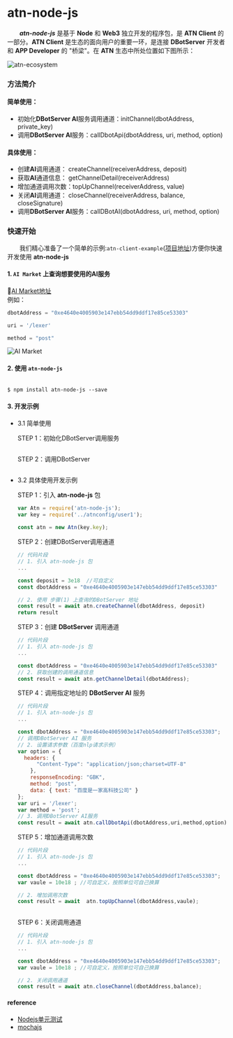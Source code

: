 # atn-node-js 
 &emsp;&emsp;***atn-node-js*** 是基于 **Node** 和 **Web3** 独立开发的程序包，是 **ATN Client** 的一部分。**ATN Client** 是生态的面向用户的重要一环，是连接 **DBotServer** 开发者和 **APP Developer** 的 "桥梁"。在 **ATN** 生态中所处位置如下图所示：

![atn-ecosystem](http://p5vswdxl9.bkt.clouddn.com/atn-ecosystem.png "ATN生态")

### 方法简介

#### 简单使用：
-  初始化**DBotServer AI**服务调用通道：initChannel(dbotAddress, private_key)
-  调用**DBotServer AI**服务：callDbotApi(dbotAddress, uri, method, option)

#### 具体使用：
-  创建**AI**调用通道： createChannel(receiverAddress, deposit)
-  获取**AI**通道信息： getChannelDetail(receiverAddress)
-  增加通道调用次数：topUpChannel(receiverAddress, value)
-  关闭**AI**调用通道： closeChannel(receiverAddress, balance, closeSignature)
-  调用**DBotServer AI**服务：callDBotAI(dbotAddress, uri, method, option)

### 快速开始   
&emsp;&emsp;我们精心准备了一个简单的示例:`atn-client-example`([项目地址](https://github.com/ATNIO/atn-client-example))方便你快速开发使用 **atn-node-js**
 
#### 1. `AI Market` 上查询想要使用的AI服务 
   🔗[AI Market地址](https://market-test.atnio.net)  
   例如：
   ```javascript
   dbotAddress = "0xe4640e4005903e147ebb54dd9ddf17e85ce53303"
   ``` 
   ```javascript
   uri = '/lexer'
   ```
   ```javascript
   method = "post"
   ```
   ![AI Market](http://p5vswdxl9.bkt.clouddn.com/AI_market_ui.png "AI Market UI")	
   
#### 2. 使用 `atn-node-js`
   ```javascript 

   ```
   ```markdown
   $ npm install atn-node-js --save
   ```
#### 3. 开发示例  
 * 3.1 简单使用   
  
   STEP 1：初始化DBotServer调用服务
   ```javascript

   ```
   
   STEP 2：调用DBotServer
   ```javascript
   

   ```

 * 3.2 具体使用开发示例   
 
   STEP 1：引入 **atn-node-js** 包
   
   ```javascript
   var Atn = require('atn-node-js');
   var key = require('../atnconfig/user1');
      
   const atn = new Atn(key.key);
   ```
 
   STEP 2：创建DBotServer调用通道
   
   ```javascript
   // 代码片段  
   // 1. 引入 atn-node-js 包
   ...

   const deposit = 3e18  //可自定义
   const dbotAddress = "0xe4640e4005903e147ebb54dd9ddf17e85ce53303"
   
   // 2. 使用 步骤(1) 上查询的DBotServer 地址
   const result = await atn.createChannel(dbotAddress, deposit)
   return result
   ```  
   
   STEP 3：创建 **DBotServer** 调用通道
   
   ```javascript
   // 代码片段  
   // 1. 引入 atn-node-js 包
   ...
   
   const dbotAddress = "0xe4640e4005903e147ebb54dd9ddf17e85ce53303"
   // 2. 获取创建的调用通道信息
   const result = await atn.getChannelDetail(dbotAddress);
   ``` 
   
   STEP 4：调用指定地址的 **DBotServer AI** 服务
   
   ```javascript
   // 代码片段
   // 1. 引入 atn-node-js 包
   ...
   
   const dbotAddress = "0xe4640e4005903e147ebb54dd9ddf17e85ce53303";
   // 调用DBotServer AI 服务
   // 2. 设置请求参数（百度nlp请求示例）
   var option = {
     headers: {
         "Content-Type": "application/json;charset=UTF-8"
       },
       responseEncoding: "GBK",
       method: "post",
       data: { text: "百度是一家高科技公司" }
   };
   var uri = '/lexer';
   var method = 'post';
   // 3. 调用DBotServer AI服务
   const result = await atn.callDbotApi(dbotAddress,uri,method,option);
   
   ```
   
   STEP 5：增加通道调用次数
   
   ```javascript
   // 代码片段
   // 1. 引入 atn-node-js 包
   ... 

   const dbotAddress = "0xe4640e4005903e147ebb54dd9ddf17e85ce53303";
   var vaule = 10e18 ; //可自定义，按照单位可自己换算

   // 2. 增加调用次数
   const result = await  atn.topUpChannel(dbotAddress,vaule);
  
   ```
   
   STEP 6：关闭调用通道
   
   ```javascript
   // 代码片段
   // 1. 引入 atn-node-js 包
   ...

   const dbotAddress = "0xe4640e4005903e147ebb54dd9ddf17e85ce53303";
   var vaule = 10e18 ; //可自定义，按照单位可自己换算
   
   // 2. 关闭调用通道
   const result = await atn.closeChannel(dbotAddress,balance);
   ```
   



#### reference
* [Nodejs单元测试](https://segmentfault.com/a/1190000002921481)
* [mochajs](https://mochajs.org/#more-information)

